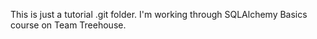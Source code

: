 This is just a tutorial .git folder. I'm working through SQLAlchemy Basics course on Team Treehouse.